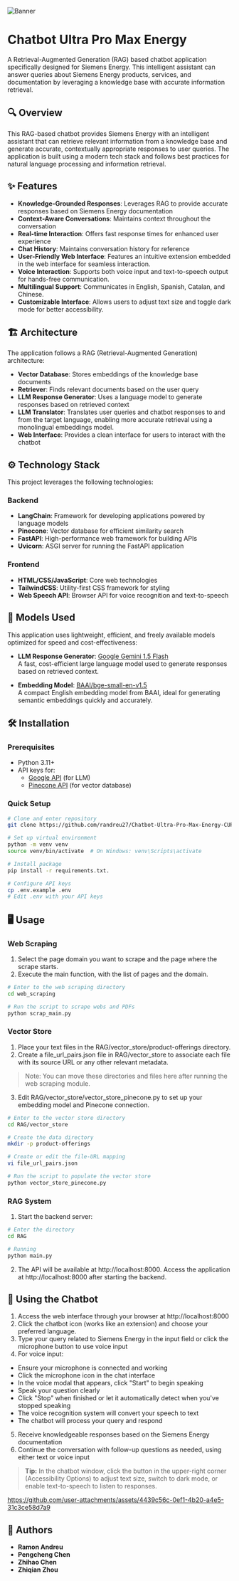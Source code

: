 ![Banner](images/prev.png)

# Chatbot Ultra Pro Max Energy

A Retrieval-Augmented Generation (RAG) based chatbot application specifically designed for Siemens Energy. This intelligent assistant can answer queries about Siemens Energy products, services, and documentation by leveraging a knowledge base with accurate information retrieval.

## 🔍 Overview

This RAG-based chatbot provides Siemens Energy with an intelligent assistant that can retrieve relevant information from a knowledge base and generate accurate, contextually appropriate responses to user queries. The application is built using a modern tech stack and follows best practices for natural language processing and information retrieval.

## ✨ Features

- **Knowledge-Grounded Responses**: Leverages RAG to provide accurate responses based on Siemens Energy documentation
- **Context-Aware Conversations**: Maintains context throughout the conversation
- **Real-time Interaction**: Offers fast response times for enhanced user experience
- **Chat History**: Maintains conversation history for reference
- **User-Friendly Web Interface**: Features an intuitive extension embedded in the web interface for seamless interaction.
- **Voice Interaction**: Supports both voice input and text-to-speech output for hands-free communication.
- **Multilingual Support**: Communicates in English, Spanish, Catalan, and Chinese.
- **Customizable Interface**: Allows users to adjust text size and toggle dark mode for better accessibility.

## 🏗️ Architecture
The application follows a RAG (Retrieval-Augmented Generation) architecture:

- **Vector Database**: Stores embeddings of the knowledge base documents
- **Retriever**: Finds relevant documents based on the user query
- **LLM Response Generator**: Uses a language model to generate responses based on retrieved context
- **LLM Translator**: Translates user queries and chatbot responses to and from the target language, enabling more accurate retrieval using a monolingual embeddings model.
- **Web Interface**: Provides a clean interface for users to interact with the chatbot


## ⚙️ Technology Stack

This project leverages the following technologies:

### Backend

- **LangChain**: Framework for developing applications powered by language models
- **Pinecone**: Vector database for efficient similarity search
- **FastAPI**: High-performance web framework for building APIs
- **Uvicorn**: ASGI server for running the FastAPI application

### Frontend

- **HTML/CSS/JavaScript**: Core web technologies
- **TailwindCSS**: Utility-first CSS framework for styling
- **Web Speech API**: Browser API for voice recognition and text-to-speech

## 🧠 Models Used

This application uses lightweight, efficient, and freely available models optimized for speed and cost-effectiveness:

- **LLM Response Generator**: [Google Gemini 1.5 Flash](https://deepmind.google/discover/blog/gemini-15-pro-and-flash/)  
  A fast, cost-efficient large language model used to generate responses based on retrieved context.

- **Embedding Model**: [BAAI/bge-small-en-v1.5](https://huggingface.co/BAAI/bge-small-en-v1.5)  
  A compact English embedding model from BAAI, ideal for generating semantic embeddings quickly and accurately.


## 🛠️ Installation

### Prerequisites

- Python 3.11+
- API keys for:
  - [Google API](https://console.cloud.google.com/apis/credentials) (for LLM)
  - [Pinecone API](https://app.pinecone.io/) (for vector database)

### Quick Setup

```bash
# Clone and enter repository
git clone https://github.com/randreu27/Chatbot-Ultra-Pro-Max-Energy-CUPME

# Set up virtual environment
python -m venv venv
source venv/bin/activate  # On Windows: venv\Scripts\activate

# Install package
pip install -r requirements.txt.

# Configure API keys
cp .env.example .env
# Edit .env with your API keys
```


## 🖥️ Usage

### Web Scraping
1. Select the page domain you want to scrape and the page where the scrape starts.
2. Execute the main function, with the list of pages and the domain.
```bash
# Enter to the web scraping directory
cd web_scraping

# Run the script to scrape webs and PDFs
python scrap_main.py
```

### Vector Store
1. Place your text files in the RAG/vector_store/product-offerings directory.
2. Create a file_url_pairs.json file in RAG/vector_store to associate each file with its source URL or any other relevant metadata.
>   Note: You can move these directories and files here after running the web scraping module.

3. Edit RAG/vector_store/vector_store_pinecone.py to set up your embedding model and Pinecone connection.

```bash
# Enter to the vector store directory
cd RAG/vector_store

# Create the data directory
mkdir -p product-offerings

# Create or edit the file-URL mapping
vi file_url_pairs.json

# Run the script to populate the vector store
python vector_store_pinecone.py
```

### RAG System

1. Start the backend server:
```bash
# Enter the directory
cd RAG

# Running
python main.py
```
2. The API will be available at http://localhost:8000. Access the application at http://localhost:8000 after starting the backend.

## 🤖 Using the Chatbot

1. Access the web interface through your browser at http://localhost:8000
2. Click the chatbot icon (works like an extension) and choose your preferred language.
3. Type your query related to Siemens Energy in the input field or click the microphone button to use voice input
4. For voice input:

- Ensure your microphone is connected and working
- Click the microphone icon in the chat interface
- In the voice modal that appears, click "Start" to begin speaking
- Speak your question clearly
- Click "Stop" when finished or let it automatically detect when you've stopped speaking
- The voice recognition system will convert your speech to text
- The chatbot will process your query and respond

5. Receive knowledgeable responses based on the Siemens Energy documentation
6. Continue the conversation with follow-up questions as needed, using either text or voice input

> **Tip:** In the chatbot window, click the button in the upper-right corner (Accessibility Options) to adjust text size, switch to dark mode, or enable text-to-speech to listen to responses.

https://github.com/user-attachments/assets/4439c56c-0ef1-4b20-a4e5-31c3ce58d7a9


## 👥 Authors

- **Ramon Andreu**
- **Pengcheng Chen**
- **Zhihao Chen**
- **Zhiqian Zhou**
